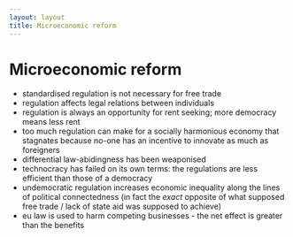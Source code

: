 ```yaml
---
layout: layout
title: Microeconomic reform
---
```


Microeconomic reform
====================

* standardised regulation is not necessary for free trade
* regulation affects legal relations between individuals
* regulation is always an opportunity for rent seeking; more democracy means less rent
* too much regulation can make for a socially harmonious economy that stagnates because no-one has an incentive to innovate as much as foreigners
* differential law-abidingness has been weaponised
* technocracy has failed on its own terms: the regulations are less efficient than those of a democracy
* undemocratic regulation increases economic inequality along the lines of political connectedness (in fact the *exact* opposite of what supposed free trade / lack of state aid was supposed to achieve)
* eu law is used to harm competing businesses - the net effect is greater than the benefits